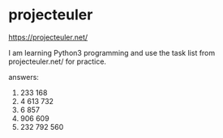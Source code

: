 # projecteuler
https://projecteuler.net/

I am learning Python3 programming and use the task list from projecteuler.net/ for practice.

answers:
1. 233 168
2. 4 613 732
3. 6 857
4. 906 609
5. 232 792 560
